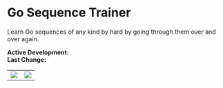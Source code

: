 # Go Sequence Trainer
Learn Go sequences of any kind by hard by going through them over and over again.

**Active Development:** <br>
**Last Change:** <br>

| | |
| :---: | :---: |
| ![](/Screenshots/.png) | ![](/Screenshots/.png) |
